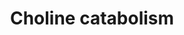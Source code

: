 ---
authors:
- ReactomeTeam
description: Choline is an essential water-soluble nutrient in humans, serving as
  a precursor of phospholipids and the neurotransmitter acetylcholine. It is often
  associated with B vitamins based on its chemical structure but it isn't an official
  B vitamin. Its oxidation to betaine provides a link to folate-dependent, one-carbon
  metabolism where betaine is a methyl donor in the methionine cycle. Betaine is further
  metabolised to dimethylglycine which is cleared by the kidney (Ueland 2011, Hollenbeck
  2012).  View original pathway at [http://www.reactome.org/PathwayBrowser/#DIAGRAM=6798163
  Reactome].
last-edited: 2021-01-25
organisms:
- Homo sapiens
redirect_from:
- /index.php/Pathway:WP4090
- /instance/WP4090
revision: null
schema-jsonld:
- '@context': https://schema.org/
  '@id': https://wikipathways.github.io/pathways/WP4090.html
  '@type': Dataset
  creator:
    '@type': Organization
    name: WikiPathways
  description: Choline is an essential water-soluble nutrient in humans, serving as
    a precursor of phospholipids and the neurotransmitter acetylcholine. It is often
    associated with B vitamins based on its chemical structure but it isn't an official
    B vitamin. Its oxidation to betaine provides a link to folate-dependent, one-carbon
    metabolism where betaine is a methyl donor in the methionine cycle. Betaine is
    further metabolised to dimethylglycine which is cleared by the kidney (Ueland
    2011, Hollenbeck 2012).  View original pathway at [http://www.reactome.org/PathwayBrowser/#DIAGRAM=6798163
    Reactome].
  keywords:
  - ALDH7A1
  - BET
  - BETALD
  - 'BHMT '
  - BHMT:Zn2+ tetramer
  - CH2O
  - CHDH
  - Cho
  - 'DMGDH '
  - DMGDH:FAD
  - DMGLY
  - FAD
  - 'FAD '
  - FADH2
  - Gly
  - H2O
  - HCYS
  - L-Met
  - NAD+
  - NADH
  - SARC
  - 'SARDH '
  - SARDH:FAD
  - SLC44A1
  - 'Zn2+ '
  license: CC0
  name: Choline catabolism
seo: CreativeWork
title: Choline catabolism
wpid: WP4090
---